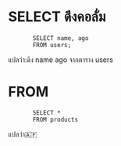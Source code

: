#  SELECT ดึงคอลั่ม
           SELECT name, ago
           FROM users;
แปลว่า:ดึง name ago  จากตาราง users

#  FROM 
           SELECT *
           FROM products
แปลว่า🇦🇫
